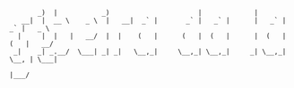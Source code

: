 
	       _)  |           _)                      |             |                     
	   __|  |  __ \    _ \  |   __|  _` |       _` |   _` |      |   _` |   _` |   _ \ 
	  |     |  |   |   __/  |  |    (   |      (   |  (   |      |  (   |  (   |   __/ 
	 _|    _| _.__/  \___| _| _|   \__,_|     \__,_| \__,_|     _| \__,_| \__, | \___| 
	                                                                      |___/
